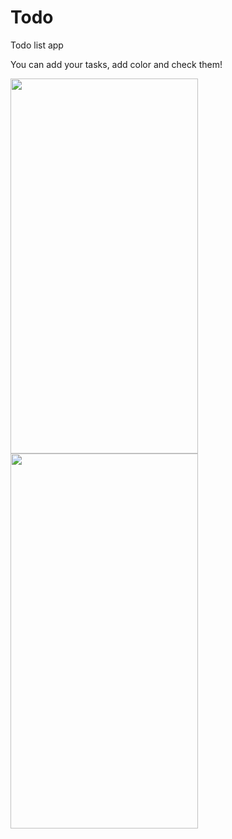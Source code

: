 # Todo

Todo list app

You can add your tasks, add color and check them!

<img src="screen1" width="300" height="600">
<img src="screen2" width="300" height="600">
